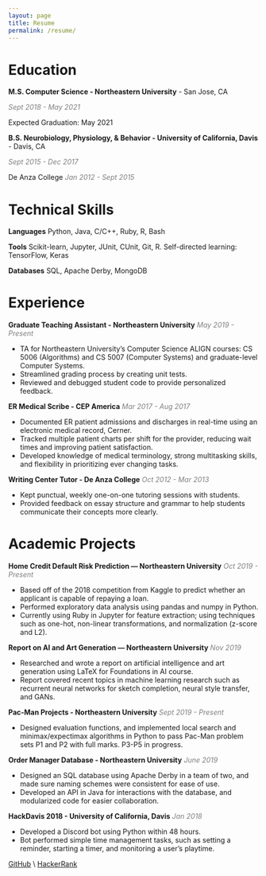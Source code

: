 ```yaml
---
layout: page
title: Resume
permalink: /resume/
---
```


# Education
**M.S. Computer Science - Northeastern University** - San Jose, CA

<span style = "color: grey">*Sept 2018 - May 2021*</span>

Expected Graduation: May 2021

**B.S. Neurobiology, Physiology, & Behavior - University of California, Davis** - Davis, CA

<span style = "color: grey">*Sept 2015 - Dec 2017*</span>

De Anza College  <span style = "color: grey">*Jan 2012 - Sept 2015*</span>

# Technical Skills
**Languages** Python, Java, C/C++, Ruby, R, Bash

**Tools** Scikit-learn, Jupyter, JUnit, CUnit, Git, R. Self-directed learning: TensorFlow, Keras

**Databases** SQL, Apache Derby, MongoDB

# Experience
**Graduate Teaching Assistant - Northeastern University**
<span style = "color: grey">*May 2019 - Present*</span>
* TA for Northeastern University’s Computer Science ALIGN courses: CS 5006 (Algorithms) and CS 5007 (Computer Systems) and graduate-level Computer Systems.
* Streamlined grading process by creating unit tests.
* Reviewed and debugged student code to provide personalized feedback.

**ER Medical Scribe - CEP America**
<span style = "color: grey">*Mar 2017 - Aug 2017*</span>
* Documented ER patient admissions and discharges in real-time using an electronic medical record, Cerner.
* Tracked multiple patient charts per shift for the provider, reducing wait times and improving patient satisfaction.
* Developed knowledge of medical terminology, strong multitasking skills, and flexibility in prioritizing ever changing tasks.

**Writing Center Tutor - De Anza College**
<span style = "color: grey">*Oct 2012 - Mar 2013*</span>
* Kept punctual, weekly one-on-one tutoring sessions with students.
* Provided feedback on essay structure and grammar to help students communicate their concepts more clearly.

# Academic Projects
**Home Credit Default Risk Prediction — Northeastern University**
<span style = "color: grey">*Oct 2019 - Present*</span>
* Based off of the 2018 competition from Kaggle to predict whether an applicant is capable of repaying a loan.
* Performed exploratory data analysis using pandas and numpy in Python.
* Currently using Ruby in Jupyter for feature extraction; using techniques such as one-hot, non-linear transformations, and normalization (z-score and L2).

**Report on AI and Art Generation — Northeastern University**
<span style = "color: grey">*Nov 2019*</span>
* Researched and wrote a report on artificial intelligence and art generation using LaTeX for Foundations in AI course.
* Report covered recent topics in machine learning research such as recurrent neural networks for sketch completion, neural style transfer, and GANs.


**Pac-Man Projects - Northeastern University**
<span style = "color: grey">*Sept 2019 - Present*</span>
* Designed evaluation functions, and implemented local search and minimax/expectimax algorithms in Python to pass Pac-Man problem sets P1 and P2 with full marks. P3-P5 in progress.

**Order Manager Database - Northeastern University**
<span style = "color: grey">*June 2019*</span>
* Designed an SQL database using Apache Derby in a team of two, and made sure naming schemes were consistent for ease of use.
* Developed an API in Java for interactions with the database, and modularized code for easier collaboration.

**HackDavis 2018 - University of California, Davis**
<span style = "color: grey">*Jan 2018*</span>
* Developed a Discord bot using Python within 48 hours.
* Bot performed simple time management tasks, such as setting a reminder, starting a timer, and
monitoring a user’s playtime.

[GitHub](https://github.com/kaaii) \\
[HackerRank](https://www.hackerrank.com/something_kai)
